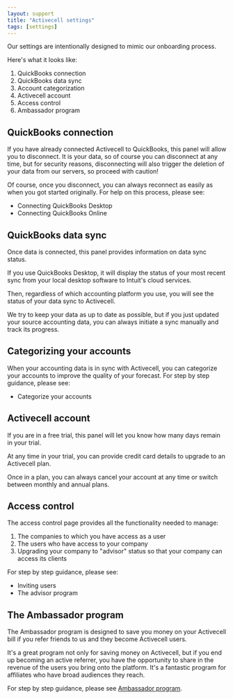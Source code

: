 ```yaml
---
layout: support
title: "Activecell settings"
tags: [settings]
---
```


Our settings are intentionally designed to mimic our onboarding process.

Here's what it looks like:

<!-- screenshot -->

1. QuickBooks connection
1. QuickBooks data sync
1. Account categorization
1. Activecell account
1. Access control
1. Ambassador program

## QuickBooks connection

If you have already connected Activecell to QuickBooks, this panel will allow you to disconnect. It is your data, so of course you can disconnect at any time, but for security reasons, disconnecting will also trigger the deletion of your data from our servers, so proceed with caution!

Of course, once you disconnect, you can always reconnect as easily as when you got started originally. For help on this process, please see:

* Connecting QuickBooks Desktop
* Connecting QuickBooks Online

## QuickBooks data sync

Once data is connected, this panel provides information on data sync status.

If you use QuickBooks Desktop, it will display the status of your most recent sync from your local desktop software to Intuit's cloud services.

<!-- screenshot -->

Then, regardless of which accounting platform you use, you will see the status of your data sync to Activecell.

<!-- screenshot -->

We try to keep your data as up to date as possible, but if you just updated your source accounting data, you can always initiate a sync manually and track its progress.

<!-- screenshot -->

## Categorizing your accounts

When your accounting data is in sync with Activecell, you can categorize your accounts to improve the quality of your forecast. For step by step guidance, please see:

* Categorize your accounts

## Activecell account

If you are in a free trial, this panel will let you know how many days remain in your trial.

<!-- screenshot -->

At any time in your trial, you can provide credit card details to upgrade to an Activecell plan.

<!-- screenshot -->

Once in a plan, you can always cancel your account at any time or switch between monthly and annual plans.

<!-- screenshot -->

## Access control

The access control page provides all the functionality needed to manage:

1. The companies to which you have access as a user
1. The users who have access to your company
1. Upgrading your company to "advisor" status so that your company can access its clients

For step by step guidance, please see:

* Inviting users
* The advisor program

## The Ambassador program

The Ambassador program is designed to save you money on your Activecell bill if you refer friends to us and they become Activecell users.

It's a great program not only for saving money on Activecell, but if you end up becoming an active referrer, you have the opportunity to share in the revenue of the users you bring onto the platform. It's a fantastic program for affiliates who have broad audiences they reach.

For step by step guidance, please see [Ambassador program]().